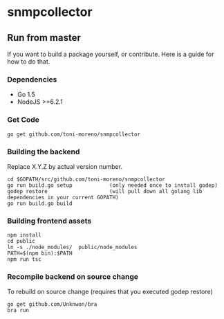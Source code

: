 # snmpcollector

## Run from master
If you want to build a package yourself, or contribute. Here is a guide for how to do that.

### Dependencies

- Go 1.5
- NodeJS >=6.2.1

### Get Code

```
go get github.com/toni-moreno/snmpcollector
```

### Building the backend
Replace X.Y.Z by actual version number.
```
cd $GOPATH/src/github.com/toni-moreno/snmpcollector
go run build.go setup            (only needed once to install godep)
godep restore                    (will pull down all golang lib dependencies in your current GOPATH)
go run build.go build
```

### Building frontend assets

```
npm install
cd public
ln -s ./node_modules/  public/node_modules
PATH=$(npm bin):$PATH
npm run tsc
```

### Recompile backend on source change
To rebuild on source change (requires that you executed godep restore)
```
go get github.com/Unknwon/bra
bra run

